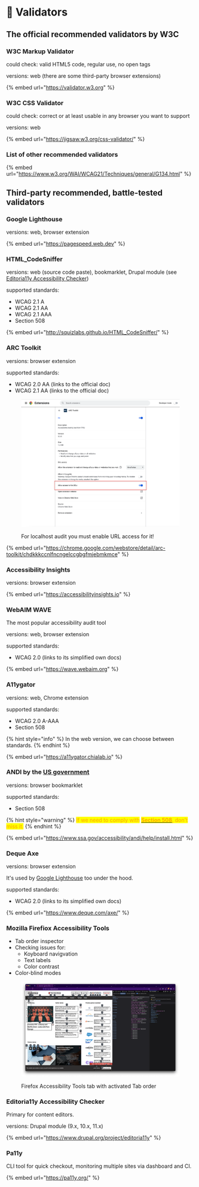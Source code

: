 # 🤖 Validators

## The official recommended validators by W3C

### W3C Markup Validator

could check: valid HTML5 code, regular use, no open tags

versions: web (there are some third-party browser extensions)

{% embed url="https://validator.w3.org" %}

### W3C CSS Validator

&#x20;could check: correct or at least usable in any browser you want to support

versions: web

{% embed url="https://jigsaw.w3.org/css-validator/" %}

### List of other recommended validators

{% embed url="https://www.w3.org/WAI/WCAG21/Techniques/general/G134.html" %}

## Third-party recommended, battle-tested validators

### Google Lighthouse

versions: web, browser extension

{% embed url="https://pagespeed.web.dev" %}

### HTML\_CodeSniffer

versions: web (source code paste), bookmarklet, Drupal module (see [Editoria11y Accessibility Checker](validators.md#page-subtitle))

supported standards:

* WCAG 2.1 A
* WCAG 2.1 AA
* WCAG 2.1 AAA
* Section 508

{% embed url="http://squizlabs.github.io/HTML_CodeSniffer/" %}

### ARC Toolkit

versions: browser extension

supported standards:

* WCAG 2.0 AA (links to the official doc)
* WCAG 2.1 AA (links to the official doc)

<figure><img src="../.gitbook/assets/Screenshot 2022-09-06 at 17.26.24.png" alt=""><figcaption><p>For localhost audit you must enable URL access for it!</p></figcaption></figure>

{% embed url="https://chrome.google.com/webstore/detail/arc-toolkit/chdkkkccnlfncngelccgbgfmjebmkmce" %}

### Accessibility Insights

versions: browser extension

{% embed url="https://accessibilityinsights.io" %}

### WebAIM WAVE

The most popular accessibility audit tool

versions: web, browser extension

supported standards:

* WCAG 2.0 (links to its simplified own docs)

{% embed url="https://wave.webaim.org" %}

### A11ygator

versions: web, Chrome extension

supported standards:&#x20;

* WCAG 2.0 A-AAA
* Section 508

{% hint style="info" %}
In the web version, we can choose between standards.
{% endhint %}

{% embed url="https://a11ygator.chialab.io" %}

### ANDI by the [US government](https://github.com/SSAgov)

versions: browser bookmarklet

supported standards:

* Section 508

{% hint style="warning" %}
<mark style="color:orange;">If we need to comply with</mark> [<mark style="color:orange;">**Section 508**</mark>](../standards/section-508.md)<mark style="color:orange;">, don't miss it.</mark>
{% endhint %}

{% embed url="https://www.ssa.gov/accessibility/andi/help/install.html" %}

### Deque Axe

versions: browser extension

It's used by [Google Lighthouse](validators.md#google-lighthouse) too under the hood.

supported standards:

* WCAG 2.0 (links to its simplified own docs)

{% embed url="https://www.deque.com/axe/" %}

### Mozilla Firefiox Accessibility Tools

* Tab order inspector
* Checking issues for:
  * Koyboard navigvation
  * Text labels
  * Color contrast
* Color-blind modes

<figure><img src="../.gitbook/assets/Screenshot 2024-05-30 at 07.09.14.png" alt=""><figcaption><p>Firefox Accessibility Tools tab with activated Tab order</p></figcaption></figure>

### Editoria11y Accessibility Checker <a href="#page-subtitle" id="page-subtitle"></a>

Primary for content editors.

versions: Drupal module (9.x, 10.x, 11.x)

{% embed url="https://www.drupal.org/project/editoria11y" %}

### Pa11y

CLI tool for quick checkout, monitoring multiple sites via dashboard and CI.

{% embed url="https://pa11y.org/" %}

